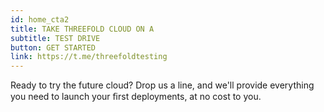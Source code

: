 ```yaml
---
id: home_cta2
title: TAKE THREEFOLD CLOUD ON A 
subtitle: TEST DRIVE
button: GET STARTED
link: https://t.me/threefoldtesting 
---
```

Ready to try the future cloud? Drop us a line, and we'll provide everything you need to launch your ﬁrst deployments, at no cost to you.
